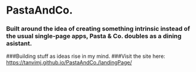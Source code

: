 # PastaAndCo.
### Built around the idea of creating something intrinsic instead of the usual single-page apps, Pasta & Co. doubles as a dining asistant. 
###Building stuff as ideas rise in my mind.
###Visit the site here: https://tanvimj.github.io/PastaAndCo./landingPage/
